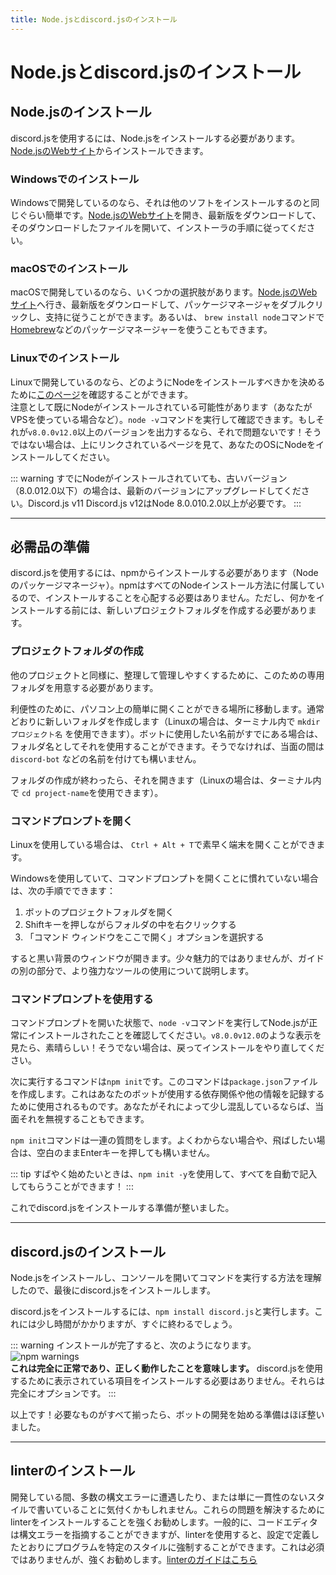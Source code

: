 ```yaml
---
title: Node.jsとdiscord.jsのインストール
---
```


<!--
# Installing Node.js and discord.js
-->

# Node.jsとdiscord.jsのインストール


<!--
## Installing Node.js
-->

## Node.jsのインストール


<!--
To use discord.js, you'll need to install Node.js. You can do so by going to [the Node.js website](https://nodejs.org/).
-->

discord.jsを使用するには、Node.jsをインストールする必要があります。[Node.jsのWebサイト](https://nodejs.org/)からインストールできます。


<!--
### Installing on Windows
-->

### Windowsでのインストール


<!--
If you're developing on Windows, it's as simple as installing any other program. Go to [the Node.js website](https://nodejs.org/), download the latest version, open up the downloaded file, and follow the steps from the installer.
-->

Windowsで開発しているのなら、それは他のソフトをインストールするのと同じぐらい簡単です。[Node.jsのWebサイト](https://nodejs.org/)を開き、最新版をダウンロードして、そのダウンロードしたファイルを開いて、インストーラの手順に従ってください。


<!--
### Installing on macOS
-->

### macOSでのインストール


<!--
If you're developing on macOS, you have a few options. You can go to [the Node.js website](https://nodejs.org/), download the latest version, double click the package installer, and follow the instructions. Or you can use a package manager like [Homebrew](https://brew.sh/) with the command `brew install node`.
-->

macOSで開発しているのなら、いくつかの選択肢があります。[Node.jsのWebサイト](https://nodejs.org/)へ行き、最新版をダウンロードして、パッケージマネージャをダブルクリックし、支持に従うことができます。あるいは、 `brew install node`コマンドで[Homebrew](https://brew.sh/)などのパッケージマネージャーを使うこともできます。


<!--
### Installing on Linux
-->

### Linuxでのインストール


<!--
If you're developing on Linux, you may consult [this page](https://nodejs.org/en/download/package-manager/) to determine how you should install Node.<br />On that note, there's a possibility that you may already have Node \(e.g. if you're using a VPS\). You can check by running the `node -v` command. If it outputs something like <branch version="11.x" inline>`v8.0.0`</branch><branch version="12.x" inline>`v12.0`</branch> or higher, then you're good to go! Otherwise, take a look at the page linked above for instructions on installing Node on your OS.
-->

Linuxで開発しているのなら、どのようにNodeをインストールすべきかを決めるために[このページ](https://nodejs.org/en/download/package-manager/)を確認することができます。<br />注意として既にNodeがインストールされている可能性があります（あなたがVPSを使っている場合など）。`node -v`コマンドを実行して確認できます。もしそれが<branch version="11.x" inline>`v8.0.0`</branch><branch version="12.x" inline>`v12.0`</branch>以上のバージョンを出力するなら、それで問題ないです！そうではない場合は、上にリンクされているページを見て、あなたのOSにNodeをインストールしてください。


<!--
::: warning
If you _do_ have Node installed, but have an older version \(i.e. anything below <branch version="11.x" inline>8.0.0</branch><branch version="12.x" inline>12.0</branch>\), you should upgrade to the latest version. <branch version="11.x" inline>Discord.js v11</branch><branch version="12.x" inline> Discord.js v12</branch> requires Node <branch version="11.x" inline>8.0.0</branch><branch version="12.x" inline>12.0</branch> or higher.
:::
-->

::: warning
すでにNodeがインストールされていても、古いバージョン（<branch version="11.x" inline>8.0.0</branch><branch version="12.x" inline>12.0</branch>以下）の場合は、最新のバージョンにアップグレードしてください。<branch version="11.x" inline>Discord.js v11</branch><branch version="12.x" inline> Discord.js v12</branch>はNode <branch version="11.x" inline>8.0.0</branch><branch version="12.x" inline>10.2.0</branch>以上が必要です。
:::

---


<!--
## Preparing the essentials
-->

## 必需品の準備


<!--
To install and use discord.js, you'll need to install it via npm \(Node's package manager\). npm comes with every Node installation, so you don't have to worry about installing that. However, before you install anything, you should set up a new project folder.
-->

discord.jsを使用するには、npmからインストールする必要があります（Nodeのパッケージマネージャ）。npmはすべてのNodeインストール方法に付属しているので、インストールすることを心配する必要はありません。ただし、何かをインストールする前には、新しいプロジェクトフォルダを作成する必要があります。


<!--
### Setting up a project folder
-->

### プロジェクトフォルダの作成


<!--
Like any other project, you should have a dedicated folder for this, in order to keep it organized and manageable.
-->

他のプロジェクトと同様に、整理して管理しやすくするために、このための専用フォルダを用意する必要があります。


<!--
Navigate to a place on your machine that's easy to find and reopen in the future, for convenience purposes. Create a new folder like you normally would (for Linux, you can use `mkdir project-name` inside your terminal). If you already have a name you want to use for your bot, you can use that as the folder name. Otherwise, you may name it something like `discord-bot` for the time being \(or anything else you have in mind\).
-->

利便性のために、パソコン上の簡単に開くことができる場所に移動します。通常どおりに新しいフォルダを作成します（Linuxの場合は、ターミナル内で `mkdir プロジェクト名` を使用できます）。ボットに使用したい名前がすでにある場合は、フォルダ名としてそれを使用することができます。そうでなければ、当面の間は `discord-bot` などの名前を付けても構いません。


<!--
Once you're done making the folder, open it up (for Linux, you can use `cd project-name` inside your terminal).
-->

フォルダの作成が終わったら、それを開きます（Linuxの場合は、ターミナル内で `cd project-name`を使用できます）。


<!--
### Opening the command prompt
-->

### コマンドプロンプトを開く


<!--
If you're on Linux, you can quickly open up the terminal with `Ctrl + Alt + T`.
-->

Linuxを使用している場合は、 `Ctrl + Alt + T`で素早く端末を開くことができます。


<!--
If you're on Windows and aren't familiar with opening up the command prompt, simply do the following:
-->

Windowsを使用していて、コマンドプロンプトを開くことに慣れていない場合は、次の手順でできます：


<!--
1. Open your bot project folder.
2. Hold down the `Shift` key and right-click inside of the folder.
3. Choose the "Open command window here" option.
-->

1. ボットのプロジェクトフォルダを開く
2. Shiftキーを押しながらフォルダの中を右クリックする
3. 「コマンド ウィンドウをここで開く」オプションを選択する


<!--
It should then open up a window with a black background. It's a bit unattractive, but we'll talk about using better, more powerful tools in a different part of the guide.
-->

すると黒い背景のウィンドウが開きます。少々魅力的ではありませんが、ガイドの別の部分で、より強力なツールの使用について説明します。


<!--
### Using the command prompt
-->

### コマンドプロンプトを使用する


<!--
With the command prompt open, run the `node -v` command to make sure you've successfully installed Node.js. If you see something like <branch version="11.x" inline>`v8.0.0`</branch><branch version="12.x" inline>`v12.0`</branch>, great! If not, go back and try installing again.
-->

コマンドプロンプトを開いた状態で、`node -v`コマンドを実行してNode.jsが正常にインストールされたことを確認してください。<branch version="11.x" inline>`v8.0.0`</branch><branch version="12.x" inline>`v12.0`</branch>のような表示を見たら、素晴らしい！そうでない場合は、戻ってインストールをやり直してください。


<!--
The next command you'll be running is `npm init`. This command creates a `package.json` file for you, which is what will be used to keep track of the dependencies your bot uses, as well as other info. If you're a bit confused by that, you can simply ignore it for the time being.
-->

次に実行するコマンドは`npm init`です。このコマンドは`package.json`ファイルを作成します。これはあなたのボットが使用する依存関係や他の情報を記録するために使用されるものです。あなたがそれによって少し混乱しているならば、当面それを無視することもできます。


<!--
The `npm init` command will ask you a sequence of questions - you should fill them out as you see fit. If you're not sure of something or just want to skip it as a whole, simply leave it blank and press enter.
-->

`npm init`コマンドは一連の質問をします。よくわからない場合や、飛ばしたい場合は、空白のままEnterキーを押しても構いません。


<!--
::: tip
Want to get started quickly? Use `npm init -y` to have it fill out everything for you!
:::
-->

::: tip
すばやく始めたいときは、`npm init -y`を使用して、すべてを自動で記入してもらうことができます！
:::


<!--
Once you're done with that, you're ready to install discord.js!
-->

これでdiscord.jsをインストールする準備が整いました。

---


<!--
## Installing discord.js
-->

## discord.jsのインストール


<!--
Now that you've installed Node.js and know how to open up your console and run commands, you can finally install discord.js!
-->

Node.jsをインストールし、コンソールを開いてコマンドを実行する方法を理解したので、最後にdiscord.jsをインストールします。


<!--
To install discord.js, simply run the `npm install discord.js`. This can take a bit of time, but should be done fairly quickly.
-->

discord.jsをインストールするには、`npm install discord.js`と実行します。これには少し時間がかかりますが、すぐに終わるでしょう。


<!--
::: warning
Once the installation is complete, you'll see something like this:
![npm warnings](./images/npm-warnings.png)<br/>
**This is perfectly normal and means that it worked.** You don't need to install any of the items listed in order to use discord.js; they are 100% optional.
:::
-->

::: warning
インストールが完了すると、次のようになります。 ![npm warnings](./images/npm-warnings.png)<br/> **これは完全に正常であり、正しく動作したことを意味します。** discord.jsを使用するために表示されている項目をインストールする必要はありません。それらは完全にオプションです。
:::


<!--
And that's it! With all the necessities installed, you're almost ready to start coding your bot.
-->

以上です！必要なものがすべて揃ったら、ボットの開発を始める準備はほぼ整いました。

---


<!--
## Installing a linter
-->

## linterのインストール


<!--
While you are coding, you may find that you run into numerous syntax errors, or just code in an inconsistent style. It's highly urged that you install a linter to ease these troubles. While code editors generally are able to point out syntax errors, with a linter, you can coerce your coding to be in a specific style as you define in the configuration. While this is not required, it's strongly recommended. [Click here for the linter guide!](/preparations/setting-up-a-linter.md)
-->

開発している間、多数の構文エラーに遭遇したり、または単に一貫性のないスタイルで書いていることに気付くかもしれません。これらの問題を解決するためにlinterをインストールすることを強くお勧めします。一般的に、コードエディタは構文エラーを指摘することができますが、linterを使用すると、設定で定義したとおりにプログラムを特定のスタイルに強制することができます。これは必須ではありませんが、強くお勧めします。[linterのガイドはこちら](/preparations/setting-up-a-linter.md)
